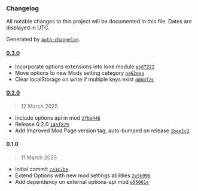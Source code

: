 ### Changelog

All notable changes to this project will be documented in this file. Dates are displayed in UTC.

Generated by [`auto-changelog`](https://github.com/CookPete/auto-changelog).

#### [0.3.0](https://github.com/tpadjen/civ-vii-choose-starting-layers/compare/0.2.0...0.3.0)

- Incorporate options extensions into lone module [`eb87222`](https://github.com/tpadjen/civ-vii-choose-starting-layers/commit/eb872226fd74794ed4bc426b993abe4163a2e39f)
- Move options to new Mods setting category [`aa62eea`](https://github.com/tpadjen/civ-vii-choose-starting-layers/commit/aa62eea9757befb74d2b74b92eb948b895e2208c)
- Clear localStorage on write if multiple keys exist [`dd6bf2c`](https://github.com/tpadjen/civ-vii-choose-starting-layers/commit/dd6bf2c041e67dee1983fe20bc5e93f1ddd64ccd)

#### [0.2.0](https://github.com/tpadjen/civ-vii-choose-starting-layers/compare/0.1.0...0.2.0)

> 12 March 2025

- Include options api in mod [`2fba446`](https://github.com/tpadjen/civ-vii-choose-starting-layers/commit/2fba446e4e03c2bd713752aa50cf07028436fea6)
- Release 0.2.0 [`145f879`](https://github.com/tpadjen/civ-vii-choose-starting-layers/commit/145f87905caa6667912ea603c37ae76936dfb5a7)
- Add Improved Mod Page version tag, auto-bumped on release [`1bee1c2`](https://github.com/tpadjen/civ-vii-choose-starting-layers/commit/1bee1c21583b4f4e38f4ba460758f4460f6b041b)

#### 0.1.0

> 11 March 2025

- Initial commit [`ca3c7ba`](https://github.com/tpadjen/civ-vii-choose-starting-layers/commit/ca3c7badf01b44c46cef47f6e430c9ea4c806c46)
- Extend Options with new mod settings abilities [`2e5b996`](https://github.com/tpadjen/civ-vii-choose-starting-layers/commit/2e5b996f19669e9ef5531819c65fe52d614a2f0b)
- Add dependency on external options-api mod [`e56001e`](https://github.com/tpadjen/civ-vii-choose-starting-layers/commit/e56001e03a86bc778e604c45a567bc53dcfe65ec)
